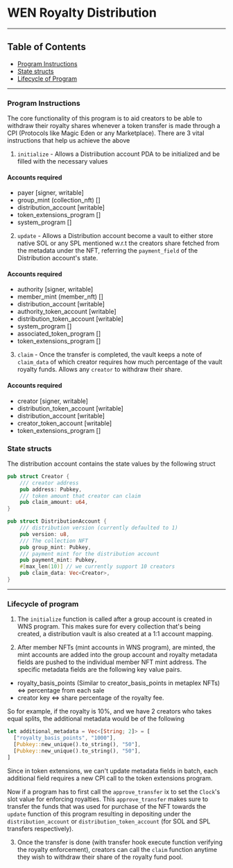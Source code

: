 # WEN Royalty Distribution

---

## Table of Contents

- [Program Instructions](#program-instructions)
- [State structs](#state-structs)
- [Lifecycle of Program](#lifecycle-of-instructions)

---

### Program Instructions

The core functionality of this program is to aid creators to be able to withdraw their royalty shares whenever a token transfer is made through a CPI (Protocols like Magic Eden or any Marketplace). There are 3 vital instructions that help us achieve the above

1. `initialize` - Allows a Distriibution account PDA to be initialized and be filled with the necessary values

#### Accounts required

- payer [signer, writable]
- group_mint (collection_nft) []
- distribution_account [writable]
- token_extensions_program []
- system_program []

2. `update` - Allows a Distribution account become a vault to either store native SOL or any SPL mentioned w.r.t the creators share fetched from the metadata under the NFT, referring the `payment_field` of the Distribution account's state.

#### Accounts required

- authority [signer, writable]
- member_mint (member_nft) []
- distribution_account [writable]
- authority_token_account [writable]
- distribution_token_account [writable]
- system_program []
- associated_token_program []
- token_extensions_program []

3. `claim` - Once the transfer is completed, the vault keeps a note of `claim_data` of which creator requires how much percentage of the vault royalty funds. Allows any `creator` to withdraw their share.

#### Accounts required

- creator [signer, writable]
- distribution_token_account [writable]
- distribution_account [writable]
- creator_token_account [writable]
- token_extensions_program []

### State structs

The distribution account contains the state values by the following struct

```rust
pub struct Creator {
    /// creator address
    pub address: Pubkey,
    /// token amount that creator can claim
    pub claim_amount: u64,
}

pub struct DistributionAccount {
    /// distribution version (currently defaulted to 1)
    pub version: u8,
    /// The collection NFT
    pub group_mint: Pubkey,
    /// payment mint for the distribution account
    pub payment_mint: Pubkey,
    #[max_len(10)] // we currently support 10 creators
    pub claim_data: Vec<Creator>,
}
```

---

### Lifecycle of program

1. The `initialize` function is called after a group account is created in WNS program. This makes sure for every collection that's being created, a distribution vault is also created at a 1:1 account mapping.

2. After member NFTs (mint accounts in WNS program), are minted, the mint accounts are added into the group account and royalty metadata fields are pushed to the individual member NFT mint address. The specific metadata fields are the following key value pairs.

- royalty_basis_points (Similar to creator_basis_points in metaplex NFTs) <=> percentage from each sale
- creator key <=> share percentage of the royalty fee.

So for example, if the royalty is 10%, and we have 2 creators who takes equal splits, the additional metadata would be of the following

```rust
let additional_metadata = Vec<[String; 2]> = [
  ["royalty_basis_points", "1000"],
  [Pubkey::new_unique().to_string(), "50"],
  [Pubkey::new_unique().to_string(), "50"],
]
```

Since in token extensions, we can't update metadata fields in batch, each additional field requires a new CPI call to the token extensions program.

Now if a program has to first call the `approve_transfer` ix to set the `Clock`'s slot value for enforcing royalties. This `approve_transfer` makes sure to transfer the funds that was used for purchase of the NFT towards the `update` function of this program resulting in depositing under the `distribution_account` or `distribution_token_account` (for SOL and SPL transfers respectively).

3. Once the transfer is done (with transfer hook execute function verifying the royalty enforcement), creators can call the `claim` function anytime they wish to withdraw their share of the royalty fund pool.

